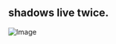 ## shadows live twice.

![Image](https://file.garden/Z-2b_9WhPAglb5Ie/NewProject1232E28EDD-ezgif.com-gif-maker.gif)
